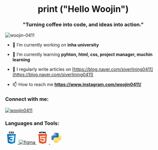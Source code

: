 <h1 align="center">print ("Hello Woojin")</h1>
<h3 align="center">"Turning coffee into code, and ideas into action."</h3>

<p align="left"> <img src="https://komarev.com/ghpvc/?username=woojin-0411&label=Profile%20views&color=0e75b6&style=flat" alt="woojin-0411" /> </p>

- 🔭 I’m currently working on **inha university**

- 🌱 I’m currently learning **pyhton, html, css, project manager, muchin learning**

- 📝 I regularly write articles on [https://blog.naver.com/siverlining0411](https://blog.naver.com/siverlining0411)

- 📫 How to reach me **https://www.instagram.com/woojin0411/**

<h3 align="left">Connect with me:</h3>
<p align="left">
<a href="https://instagram.com/woojin0411" target="blank"><img align="center" src="https://raw.githubusercontent.com/rahuldkjain/github-profile-readme-generator/master/src/images/icons/Social/instagram.svg" alt="woojin0411" height="30" width="40" /></a>
</p>

<h3 align="left">Languages and Tools:</h3>
<p align="left"> <a href="https://www.w3schools.com/css/" target="_blank" rel="noreferrer"> <img src="https://raw.githubusercontent.com/devicons/devicon/master/icons/css3/css3-original-wordmark.svg" alt="css3" width="40" height="40"/> </a> <a href="https://www.figma.com/" target="_blank" rel="noreferrer"> <img src="https://www.vectorlogo.zone/logos/figma/figma-icon.svg" alt="figma" width="40" height="40"/> </a> <a href="https://www.w3.org/html/" target="_blank" rel="noreferrer"> <img src="https://raw.githubusercontent.com/devicons/devicon/master/icons/html5/html5-original-wordmark.svg" alt="html5" width="40" height="40"/> </a> <a href="https://www.python.org" target="_blank" rel="noreferrer"> <img src="https://raw.githubusercontent.com/devicons/devicon/master/icons/python/python-original.svg" alt="python" width="40" height="40"/> </a> </p>
